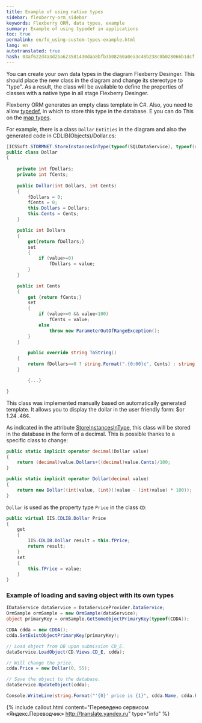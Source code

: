 ```yaml
--- 
title: Example of using native types 
sidebar: flexberry-orm_sidebar 
keywords: Flexberry ORM, data types, example 
summary: Example of using typedef in applications 
toc: true 
permalink: en/fo_using-custom-types-example.html 
lang: en 
autotranslated: true 
hash: 03af622d4a3d2ba623581430daa8bfb3b08260a0ea3c48b238c0b028066b1dcf 
--- 
```


You can create your own data types in the diagram Flexberry Desinger. This should place the new class in the diagram and change its stereotype to "type". As a result, the class will be available to define the properties of classes with a native type in all stage Flexberry Desinger. 

Flexberry ORM generates an empty class template in C#. Also, you need to allow [typedef](fd_typedef.html), in which to store this type in the database. E you can do This on the [map types](fd_types-map.html). 

For example, there is a class `Dollar` `Entities` in the diagram and also the generated code in CDLIB(Objects)/Dollar.cs: 

```csharp
[ICSSoft.STORMNET.StoreInstancesInType(typeof(SQLDataService), typeof(decimal))]
public class Dollar
{
    
    private int fDollars;
    private int fCents;
    
    public Dollar(int Dollars, int Cents)
    {
        fDollars = 0;
        fCents = 0;
        this.Dollars = Dollars;
        this.Cents = Cents;
    }

    public int Dollars 
    {
        get{return fDollars;}
        set 
        {
            if (value>=0) 
                fDollars = value; 
        }
    }

    public int Cents
    {
        get {return fCents;}
        set
        {
            if (value>=0 && value<100)
                fCents = value;
            else
                throw new ParameterOutOfRangeException();
        }
    }

        public override string ToString()
    {
        return fDollars==0 ? string.Format(".{0:00}¢", Cents) : string.Format("${0}.{1:00}", Dollars, Cents) ;
    }

        {...}

}
``` 

This class was implemented manually based on automatically generated template. It allows you to display the dollar in the user friendly form: $or 1.24 .46¢. 

As indicated in the attribute [StoreInstancesInType](fo_convert-type-property.html), this class will be stored in the database in the form of a decimal. This is possible thanks to a specific class to change: 

```csharp
public static implicit operator decimal(Dollar value)
{
    return (decimal)value.Dollars+((decimal)value.Cents)/100;
}

public static implicit operator Dollar(decimal value)
{
    return new Dollar((int)value, (int)((value - (int)value) * 100));
}
``` 

`Dollar` is used as the property type `Price` in the class `CD`: 

```csharp
public virtual IIS.CDLIB.Dollar Price
{
    get
    {
        IIS.CDLIB.Dollar result = this.fPrice;
        return result;
    }
    set
    {
        this.fPrice = value;
    }
}
``` 

### Example of loading and saving object with its own types 

```csharp
IDataService dataService = DataServiceProvider.DataService;
OrmSample ormSample = new OrmSample(dataService);
object primaryKey = ormSample.GetSomeObjectPrimaryKey(typeof(CDDA));

CDDA cdda = new CDDA();
cdda.SetExistObjectPrimaryKey(primaryKey);

// Load object from DB upon submission CD_E. 
dataService.LoadObject(CD.Views.CD_E, cdda);

// Will change the price. 
cdda.Price = new Dollar(0, 55);

// Save the object to the database. 
dataService.UpdateObject(cdda);

Console.WriteLine(string.Format("'{0}' price is {1}", cdda.Name, cdda.Price));
``` 



{% include callout.html content="Переведено сервисом «Яндекс.Переводчик» <http://translate.yandex.ru>" type="info" %}